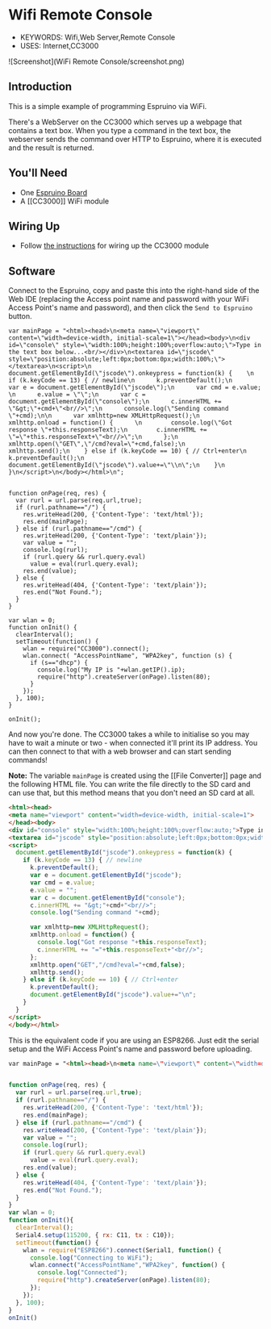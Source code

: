 <!--- Copyright (c) 2013 Gordon Williams, Pur3 Ltd. See the file LICENSE for copying permission. -->
Wifi Remote Console
===============================

* KEYWORDS: Wifi,Web Server,Remote Console
* USES: Internet,CC3000

![Screenshot](WiFi Remote Console/screenshot.png)

Introduction
-----------

This is a simple example of programming Espruino via WiFi. 

There's a WebServer on the CC3000 which serves up a webpage that contains a text box. When you type a command in the text box, the webserver sends the command over HTTP to Espruino, where it is executed and the result is returned. 

You'll Need
----------

* One [Espruino Board](/EspruinoBoard)
* A [[CC3000]] WiFi module

Wiring Up
--------

* Follow [the instructions](/CC3000) for wiring up the CC3000 module

Software
-------

Connect to the Espruino, copy and paste this into the right-hand side of the Web IDE (replacing the Access point name and password with your WiFi Access Point's name and password), and then click the `Send to Espruino` button.

```
var mainPage = "<html><head>\n<meta name=\"viewport\" content=\"width=device-width, initial-scale=1\"></head><body>\n<div id=\"console\" style=\"width:100%;height:100%;overflow:auto;\">Type in the text box below...<br/></div>\n<textarea id=\"jscode\" style=\"position:absolute;left:0px;bottom:0px;width:100%;\"></textarea>\n<script>\n  document.getElementById(\"jscode\").onkeypress = function(k) {    \n    if (k.keyCode == 13) { // newline\n      k.preventDefault();\n      var e = document.getElementById(\"jscode\");\n      var cmd = e.value;    \n      e.value = \"\";\n      var c = document.getElementById(\"console\");\n      c.innerHTML += \"&gt;\"+cmd+\"<br//>\";\n      console.log(\"Sending command \"+cmd);\n\n      var xmlhttp=new XMLHttpRequest();\n      xmlhttp.onload = function() {      \n        console.log(\"Got response \"+this.responseText);\n        c.innerHTML += \"=\"+this.responseText+\"<br//>\";\n      };\n      xmlhttp.open(\"GET\",\"/cmd?eval=\"+cmd,false);\n      xmlhttp.send();\n    } else if (k.keyCode == 10) { // Ctrl+enter\n      k.preventDefault();\n      document.getElementById(\"jscode\").value+=\"\\n\";\n    }\n  }\n</script>\n</body></html>\n";


function onPage(req, res) {
  var rurl = url.parse(req.url,true);
  if (rurl.pathname=="/") {
    res.writeHead(200, {'Content-Type': 'text/html'});
    res.end(mainPage);
  } else if (rurl.pathname=="/cmd") {
    res.writeHead(200, {'Content-Type': 'text/plain'});
    var value = "";
    console.log(rurl);
    if (rurl.query && rurl.query.eval)
      value = eval(rurl.query.eval);
    res.end(value);
  } else {
    res.writeHead(404, {'Content-Type': 'text/plain'});
    res.end("Not Found.");
  }
}

var wlan = 0;
function onInit() {
  clearInterval();
  setTimeout(function() {
    wlan = require("CC3000").connect();
    wlan.connect( "AccessPointName", "WPA2key", function (s) { 
      if (s=="dhcp") {
        console.log("My IP is "+wlan.getIP().ip);
        require("http").createServer(onPage).listen(80);
      }
    });
  }, 100);
}

onInit();
```

And now you're done. The CC3000 takes a while to initialise so you may have to wait a minute or two - when connected it'll print its IP address. You can then connect to that with a web browser and can start sending commands!

**Note:** The variable `mainPage` is created using the [[File Converter]] page and the following HTML file. You can write the file directly to the SD card and can use that, but this method means that you don't need an SD card at all.

```HTML
<html><head>
<meta name="viewport" content="width=device-width, initial-scale=1">
</head><body>
<div id="console" style="width:100%;height:100%;overflow:auto;">Type in the text box below...<br/></div>
<textarea id="jscode" style="position:absolute;left:0px;bottom:0px;width:100%;"></textarea>
<script>
  document.getElementById("jscode").onkeypress = function(k) {    
    if (k.keyCode == 13) { // newline
      k.preventDefault();
      var e = document.getElementById("jscode");
      var cmd = e.value;    
      e.value = "";
      var c = document.getElementById("console");
      c.innerHTML += "&gt;"+cmd+"<br//>";
      console.log("Sending command "+cmd);

      var xmlhttp=new XMLHttpRequest();
      xmlhttp.onload = function() {
        console.log("Got response "+this.responseText);
        c.innerHTML += "="+this.responseText+"<br//>";
      };
      xmlhttp.open("GET","/cmd?eval="+cmd,false);
      xmlhttp.send();
    } else if (k.keyCode == 10) { // Ctrl+enter
      k.preventDefault();
      document.getElementById("jscode").value+="\n";
    }
  }
</script>
</body></html>
```
This is the equivalent code if you are using an ESP8266. Just edit the serial setup and the WiFi Access Point's name and password before uploading.
```HTML
var mainPage = "<html><head>\n<meta name=\"viewport\" content=\"width=device-width, initial-scale=1\"></head><body>\n<div id=\"console\" style=\"width:100%;height:100%;overflow:auto;\">Type in the text box below...<br/></div>\n<textarea id=\"jscode\" style=\"position:absolute;left:0px;bottom:0px;width:100%;\"></textarea>\n<script>\n  document.getElementById(\"jscode\").onkeypress = function(k) {    \n    if (k.keyCode == 13) { // newline\n      k.preventDefault();\n      var e = document.getElementById(\"jscode\");\n      var cmd = e.value;    \n      e.value = \"\";\n      var c = document.getElementById(\"console\");\n      c.innerHTML += \"&gt;\"+cmd+\"<br//>\";\n      console.log(\"Sending command \"+cmd);\n\n      var xmlhttp=new XMLHttpRequest();\n      xmlhttp.onload = function() {      \n        console.log(\"Got response \"+this.responseText);\n        c.innerHTML += \"=\"+this.responseText+\"<br//>\";\n      };\n      xmlhttp.open(\"GET\",\"/cmd?eval=\"+cmd,false);\n      xmlhttp.send();\n    } else if (k.keyCode == 10) { // Ctrl+enter\n      k.preventDefault();\n      document.getElementById(\"jscode\").value+=\"\\n\";\n    }\n  }\n</script>\n</body></html>\n";


function onPage(req, res) {
  var rurl = url.parse(req.url,true);
  if (rurl.pathname=="/") {
    res.writeHead(200, {'Content-Type': 'text/html'});
    res.end(mainPage);
  } else if (rurl.pathname=="/cmd") {
    res.writeHead(200, {'Content-Type': 'text/plain'});
    var value = "";
    console.log(rurl);
    if (rurl.query && rurl.query.eval)
      value = eval(rurl.query.eval);
    res.end(value);
  } else {
    res.writeHead(404, {'Content-Type': 'text/plain'});
    res.end("Not Found.");
  }
}
var wlan = 0;
function onInit(){
  clearInterval();
  Serial4.setup(115200, { rx: C11, tx : C10});
  setTimeout(function() {
    wlan = require("ESP8266").connect(Serial1, function() {
      console.log("Connecting to WiFi");
      wlan.connect("AccessPointName","WPA2key", function() {
        console.log("Connected");
        require("http").createServer(onPage).listen(80);
      });
    });
  }, 100);
}
onInit()
```
